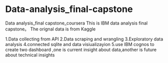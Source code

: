 # Data-analysis_final-capstone
Data analysis_final capstone_coursera
This is IBM data analysis final capstone。
The orignal data is from Kaggle

1.Data collecting from API
2.Data  scraping  and wrangling
3.Exploratory data analysis
4.connected  sqlite and data visiualizayion
5.use IBM cognos to create two dashboard ,one is current insight about data,another is future about technical insights
